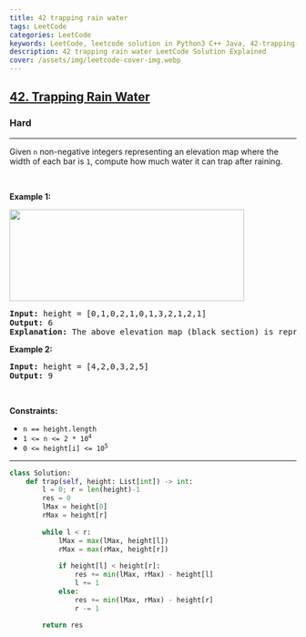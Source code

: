 ```yaml
---
title: 42 trapping rain water
tags: LeetCode
categories: LeetCode
keywords: LeetCode, leetcode solution in Python3 C++ Java, 42-trapping-rain-water solution
description: 42 trapping rain water LeetCode Solution Explained
cover: /assets/img/leetcode-cover-img.webp
---
```



<h2><a href="https://leetcode.com/problems/trapping-rain-water/">42. Trapping Rain Water</a></h2><h3>Hard</h3><hr><div><p>Given <code>n</code> non-negative integers representing an elevation map where the width of each bar is <code>1</code>, compute how much water it can trap after raining.</p>

<p>&nbsp;</p>
<p><strong>Example 1:</strong></p>
<img src="https://assets.leetcode.com/uploads/2018/10/22/rainwatertrap.png" style="width: 412px; height: 161px;">
<pre><strong>Input:</strong> height = [0,1,0,2,1,0,1,3,2,1,2,1]
<strong>Output:</strong> 6
<strong>Explanation:</strong> The above elevation map (black section) is represented by array [0,1,0,2,1,0,1,3,2,1,2,1]. In this case, 6 units of rain water (blue section) are being trapped.
</pre>

<p><strong>Example 2:</strong></p>

<pre><strong>Input:</strong> height = [4,2,0,3,2,5]
<strong>Output:</strong> 9
</pre>

<p>&nbsp;</p>
<p><strong>Constraints:</strong></p>

<ul>
	<li><code>n == height.length</code></li>
	<li><code>1 &lt;= n &lt;= 2 * 10<sup>4</sup></code></li>
	<li><code>0 &lt;= height[i] &lt;= 10<sup>5</sup></code></li>
</ul>
</div>

---




```python
class Solution:
    def trap(self, height: List[int]) -> int:
        l = 0; r = len(height)-1
        res = 0
        lMax = height[0]
        rMax = height[r]
        
        while l < r:
            lMax = max(lMax, height[l])
            rMax = max(rMax, height[r])
            
            if height[l] < height[r]:
                res += min(lMax, rMax) - height[l]
                l += 1
            else:
                res += min(lMax, rMax) - height[r]
                r -= 1
        
        return res
```
